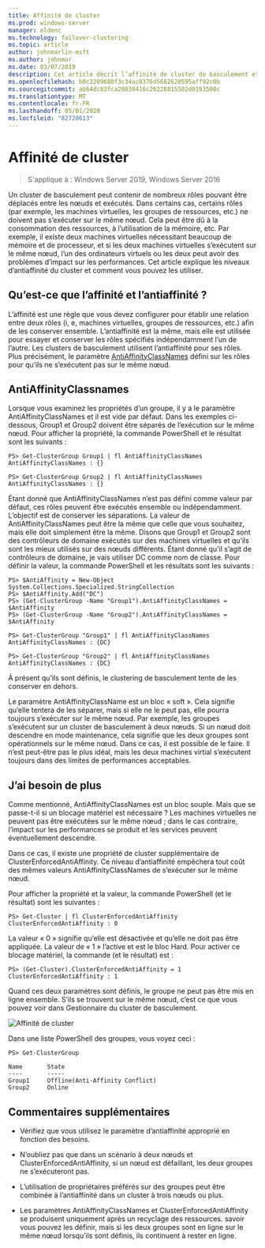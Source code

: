 ```yaml
---
title: Affinité de cluster
ms.prod: windows-server
manager: eldenc
ms.technology: failover-clustering
ms.topic: article
author: johnmarlin-msft
ms.author: johnmar
ms.date: 03/07/2019
description: Cet article décrit l’affinité de cluster de basculement et les niveaux d’antiaffinité
ms.openlocfilehash: b0c2209680f3c34ac8376d5662620595aff92c0b
ms.sourcegitcommit: ab64dc83fca28039416c26226815502d0193500c
ms.translationtype: MT
ms.contentlocale: fr-FR
ms.lasthandoff: 05/01/2020
ms.locfileid: "82720613"
---
```

# <a name="cluster-affinity"></a>Affinité de cluster

> S'applique à : Windows Server 2019, Windows Server 2016

Un cluster de basculement peut contenir de nombreux rôles pouvant être déplacés entre les nœuds et exécutés. Dans certains cas, certains rôles (par exemple, les machines virtuelles, les groupes de ressources, etc.) ne doivent pas s’exécuter sur le même nœud.  Cela peut être dû à la consommation des ressources, à l’utilisation de la mémoire, etc.  Par exemple, il existe deux machines virtuelles nécessitant beaucoup de mémoire et de processeur, et si les deux machines virtuelles s’exécutent sur le même nœud, l’un des ordinateurs virtuels ou les deux peut avoir des problèmes d’impact sur les performances.  Cet article explique les niveaux d’antiaffinité du cluster et comment vous pouvez les utiliser.

## <a name="what-is-affinity-and-antiaffinity"></a>Qu’est-ce que l’affinité et l’antiaffinité ?

L’affinité est une règle que vous devez configurer pour établir une relation entre deux rôles (i, e, machines virtuelles, groupes de ressources, etc.) afin de les conserver ensemble.  L’antiaffinité est la même, mais elle est utilisée pour essayer et conserver les rôles spécifiés indépendamment l’un de l’autre. Les clusters de basculement utilisent l’antiaffinité pour ses rôles.  Plus précisément, le paramètre [AntiAffinityClassNames](https://docs.microsoft.com/previous-versions/windows/desktop/mscs/groups-antiaffinityclassnames) défini sur les rôles pour qu’ils ne s’exécutent pas sur le même nœud.  

## <a name="antiaffinityclassnames"></a>AntiAffinityClassnames

Lorsque vous examinez les propriétés d’un groupe, il y a le paramètre AntiAffinityClassNames et il est vide par défaut.  Dans les exemples ci-dessous, Group1 et Group2 doivent être séparés de l’exécution sur le même nœud.  Pour afficher la propriété, la commande PowerShell et le résultat sont les suivants :

    PS> Get-ClusterGroup Group1 | fl AntiAffinityClassNames
    AntiAffinityClassNames : {}

    PS> Get-ClusterGroup Group2 | fl AntiAffinityClassNames
    AntiAffinityClassNames : {}

Étant donné que AntiAffinityClassNames n’est pas défini comme valeur par défaut, ces rôles peuvent être exécutés ensemble ou indépendamment.  L’objectif est de conserver les séparations.  La valeur de AntiAffinityClassNames peut être la même que celle que vous souhaitez, mais elle doit simplement être la même.  Disons que Group1 et Group2 sont des contrôleurs de domaine exécutés sur des machines virtuelles et qu’ils sont les mieux utilisés sur des nœuds différents.  Étant donné qu’il s’agit de contrôleurs de domaine, je vais utiliser DC comme nom de classe.  Pour définir la valeur, la commande PowerShell et les résultats sont les suivants :

    PS> $AntiAffinity = New-Object System.Collections.Specialized.StringCollection
    PS> $AntiAffinity.Add("DC")
    PS> (Get-ClusterGroup -Name "Group1").AntiAffinityClassNames = $AntiAffinity
    PS> (Get-ClusterGroup -Name "Group2").AntiAffinityClassNames = $AntiAffinity

    PS> Get-ClusterGroup "Group1" | fl AntiAffinityClassNames
    AntiAffinityClassNames : {DC}

    PS> Get-ClusterGroup "Group2" | fl AntiAffinityClassNames
    AntiAffinityClassNames : {DC}

À présent qu’ils sont définis, le clustering de basculement tente de les conserver en dehors.  

Le paramètre AntiAffinityClassName est un bloc « soft ».  Cela signifie qu’elle tentera de les séparer, mais si elle ne le peut pas, elle pourra toujours s’exécuter sur le même nœud.  Par exemple, les groupes s’exécutent sur un cluster de basculement à deux nœuds.  Si un nœud doit descendre en mode maintenance, cela signifie que les deux groupes sont opérationnels sur le même nœud.  Dans ce cas, il est possible de le faire.  Il n’est peut-être pas le plus idéal, mais les deux machines virtial s’exécutent toujours dans des limites de performances acceptables.

## <a name="i-need-more"></a>J’ai besoin de plus

Comme mentionné, AntiAffinityClassNames est un bloc souple.  Mais que se passe-t-il si un blocage matériel est nécessaire ?  Les machines virtuelles ne peuvent pas être exécutées sur le même nœud ; dans le cas contraire, l’impact sur les performances se produit et les services peuvent éventuellement descendre.

Dans ce cas, il existe une propriété de cluster supplémentaire de ClusterEnforcedAntiAffinity.  Ce niveau d’antiaffinité empêchera tout coût des mêmes valeurs AntiAffinityClassNames de s’exécuter sur le même nœud.

Pour afficher la propriété et la valeur, la commande PowerShell (et le résultat) sont les suivantes :

    PS> Get-Cluster | fl ClusterEnforcedAntiAffinity
    ClusterEnforcedAntiAffinity : 0

La valeur « 0 » signifie qu’elle est désactivée et qu’elle ne doit pas être appliquée.  La valeur de « 1 » l’active et est le bloc Hard.  Pour activer ce blocage matériel, la commande (et le résultat) est :

    PS> (Get-Cluster).ClusterEnforcedAntiAffinity = 1
    ClusterEnforcedAntiAffinity : 1

Quand ces deux paramètres sont définis, le groupe ne peut pas être mis en ligne ensemble.  S’ils se trouvent sur le même nœud, c’est ce que vous pouvez voir dans Gestionnaire du cluster de basculement.

![Affinité de cluster](media/Cluster-Affinity/Cluster-Affinity-1.png)

Dans une liste PowerShell des groupes, vous voyez ceci :

    PS> Get-ClusterGroup

    Name       State
    ----       -----
    Group1     Offline(Anti-Affinity Conflict)
    Group2     Online

## <a name="additional-comments"></a>Commentaires supplémentaires

- Vérifiez que vous utilisez le paramètre d’antiaffinité approprié en fonction des besoins.
- N’oubliez pas que dans un scénario à deux nœuds et ClusterEnforcedAntiAffinity, si un nœud est défaillant, les deux groupes ne s’exécuteront pas.  

- L’utilisation de propriétaires préférés sur des groupes peut être combinée à l’antiaffinité dans un cluster à trois nœuds ou plus.
- Les paramètres AntiAffinityClassNames et ClusterEnforcedAntiAffinity se produisent uniquement après un recyclage des ressources. savoir vous pouvez les définir, mais si les deux groupes sont en ligne sur le même nœud lorsqu’ils sont définis, ils continuent à rester en ligne.

